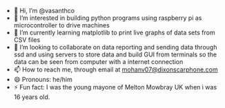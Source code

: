 - 👋 Hi, I’m @vasanthco
- 👀 I’m interested in building python programs using raspberry pi as  microcontroller to drive machines
- 🌱 I’m currently learning matplotlib to print live graphs of data sets from CSV files
- 💞️ I’m looking to collaborate on data reporting and sending data through ssd and using servers to store data and build GUI from terminals so the data can be seen from computer with a internet connection
- 📫 How to reach me, through email at mohanv07@dixonscarphone.com
- 😄 Pronouns: he/him
- ⚡ Fun fact: I was the young mayone of Melton Mowbray UK when i was 16 years old. 

<!---
vasanthco/vasanthco is a ✨ special ✨ repository because its `README.md` (this file) appears on your GitHub profile.
You can click the Preview link to take a look at your changes.
--->
